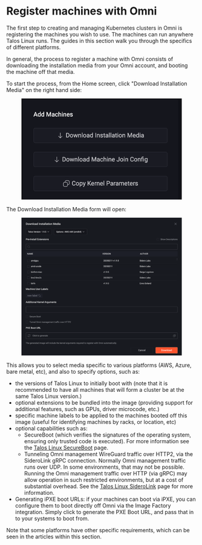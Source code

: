 # Register machines with Omni

The first step to creating and managing Kubernetes clusters in Omni is registering the machines you wish to use. The machines can run anywhere Talos Linux runs. The guides in this section walk you through the specifics of different platforms.

In general, the process to register a machine with Omni consists of downloading the installation media from your Omni account, and booting the machine off that media.

To start the process, from the Home screen, click "Download Installation Media" on the right hand side:

<figure><img src="../../.gitbook/assets/image (1) (1).png" alt=""><figcaption></figcaption></figure>

The Download Installation Media form will open:

<figure><img src="../../.gitbook/assets/image.png" alt=""><figcaption></figcaption></figure>

This allows you to select media specific to various platforms (AWS, Azure, bare metal, etc), and also to specify options, such as:

* the versions of Talos Linux to initially boot with (note that it is recommended to have all machines that will form a cluster be at the same Talos Linux version.)
* optional extensions to be bundled into the image (providing support for additional features, such as GPUs, driver microcode, etc.)
* specific machine labels to be applied to the machines booted off this image (useful for identifying machines by racks, or location, etc)
* optional capabilities such as:
  * &#x20;SecureBoot (which verifies the signatures of the operating system, ensuring only trusted code is executed). For more information see the [Talos Linux SecureBoot](https://www.talos.dev/latest/talos-guides/install/bare-metal-platforms/secureboot/) page.
  * Tunneling Omni management WireGuard traffic over HTTP2, via the SideroLink gRPC connection. Normally Omni  management traffic runs over UDP. In some environments, that may not be possible. Running the Omni management traffic over HTTP (via gRPC) may allow operation in such restricted environments, but at a cost of substantial overhead. See the [Talos Linux SideroLink](https://www.talos.dev/latest/talos-guides/network/siderolink/) page for more information.
* Generating iPXE boot URLs: if your machines can boot via iPXE, you can configure them to boot directly off Omni via the Image Factory integration. Simply click to generate the PXE Boot URL, and pass that in to your systems to boot from.

Note that some platforms have other specific requirements, which can be seen in the articles within this section.
